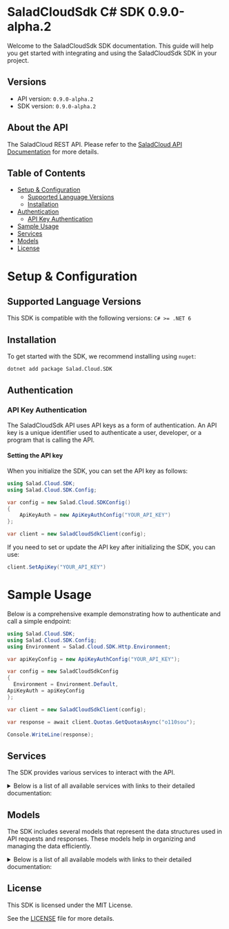 # SaladCloudSdk C# SDK 0.9.0-alpha.2

Welcome to the SaladCloudSdk SDK documentation. This guide will help you get started with integrating and using the SaladCloudSdk SDK in your project.

## Versions

- API version: `0.9.0-alpha.2`
- SDK version: `0.9.0-alpha.2`

## About the API

The SaladCloud REST API. Please refer to the [SaladCloud API Documentation](https://docs.salad.com/api-reference) for more details.

## Table of Contents

- [Setup & Configuration](#setup--configuration)
  - [Supported Language Versions](#supported-language-versions)
  - [Installation](#installation)
- [Authentication](#authentication)
  - [API Key Authentication](#api-key-authentication)
- [Sample Usage](#sample-usage)
- [Services](#services)
- [Models](#models)
- [License](#license)

# Setup & Configuration

## Supported Language Versions

This SDK is compatible with the following versions: `C# >= .NET 6`

## Installation

To get started with the SDK, we recommend installing using `nuget`:

```bash
dotnet add package Salad.Cloud.SDK
```

## Authentication

### API Key Authentication

The SaladCloudSdk API uses API keys as a form of authentication. An API key is a unique identifier used to authenticate a user, developer, or a program that is calling the API.

#### Setting the API key

When you initialize the SDK, you can set the API key as follows:

```cs
using Salad.Cloud.SDK;
using Salad.Cloud.SDK.Config;

var config = new Salad.Cloud.SDKConfig()
{
	ApiKeyAuth = new ApiKeyAuthConfig("YOUR_API_KEY")
};

var client = new SaladCloudSdkClient(config);
```

If you need to set or update the API key after initializing the SDK, you can use:

```cs
client.SetApiKey("YOUR_API_KEY")
```

# Sample Usage

Below is a comprehensive example demonstrating how to authenticate and call a simple endpoint:

```cs
using Salad.Cloud.SDK;
using Salad.Cloud.SDK.Config;
using Environment = Salad.Cloud.SDK.Http.Environment;

var apiKeyConfig = new ApiKeyAuthConfig("YOUR_API_KEY");

var config = new SaladCloudSdkConfig
{
  Environment = Environment.Default,
ApiKeyAuth = apiKeyConfig
};

var client = new SaladCloudSdkClient(config);

var response = await client.Quotas.GetQuotasAsync("o110sou");

Console.WriteLine(response);

```

## Services

The SDK provides various services to interact with the API.

<details> 
<summary>Below is a list of all available services with links to their detailed documentation:</summary>

| Name                                                                             |
| :------------------------------------------------------------------------------- |
| [ContainerGroupsService](documentation/services/ContainerGroupsService.md)       |
| [WorkloadErrorsService](documentation/services/WorkloadErrorsService.md)         |
| [QueuesService](documentation/services/QueuesService.md)                         |
| [QuotasService](documentation/services/QuotasService.md)                         |
| [InferenceEndpointsService](documentation/services/InferenceEndpointsService.md) |
| [OrganizationDataService](documentation/services/OrganizationDataService.md)     |
| [WebhookSecretKeyService](documentation/services/WebhookSecretKeyService.md)     |

</details>

## Models

The SDK includes several models that represent the data structures used in API requests and responses. These models help in organizing and managing the data efficiently.

<details> 
<summary>Below is a list of all available models with links to their detailed documentation:</summary>

| Name                                                                                           | Description                                                              |
| :--------------------------------------------------------------------------------------------- | :----------------------------------------------------------------------- |
| [ContainerGroupList](documentation/models/ContainerGroupList.md)                               | Represents a list of container groups                                    |
| [CreateContainerGroup](documentation/models/CreateContainerGroup.md)                           | Represents a request to create a container group                         |
| [ContainerGroup](documentation/models/ContainerGroup.md)                                       | Represents a container group                                             |
| [UpdateContainerGroup](documentation/models/UpdateContainerGroup.md)                           | Represents a request to update a container group                         |
| [ContainerGroupInstances](documentation/models/ContainerGroupInstances.md)                     | Represents a list of container group instances                           |
| [ContainerGroupInstance](documentation/models/ContainerGroupInstance.md)                       | Represents the details of a single container group instance              |
| [WorkloadErrorList](documentation/models/WorkloadErrorList.md)                                 | Represents a list of workload errors                                     |
| [QueueList](documentation/models/QueueList.md)                                                 | Represents a list of queues                                              |
| [CreateQueue](documentation/models/CreateQueue.md)                                             | Represents a request to create a new queue.                              |
| [Queue](documentation/models/Queue.md)                                                         | Represents a queue.                                                      |
| [UpdateQueue](documentation/models/UpdateQueue.md)                                             | Represents a request to update an existing queue.                        |
| [QueueJobList](documentation/models/QueueJobList.md)                                           | Represents a list of queue jobs                                          |
| [CreateQueueJob](documentation/models/CreateQueueJob.md)                                       | Represents a request to create a queue job                               |
| [QueueJob](documentation/models/QueueJob.md)                                                   | Represents a queue job                                                   |
| [Quotas](documentation/models/Quotas.md)                                                       | Represents the organization quotas                                       |
| [InferenceEndpointsList](documentation/models/InferenceEndpointsList.md)                       | Represents a list of inference endpoints                                 |
| [InferenceEndpoint](documentation/models/InferenceEndpoint.md)                                 | Represents an inference endpoint                                         |
| [InferenceEndpointJobList](documentation/models/InferenceEndpointJobList.md)                   | Represents a list of inference endpoint jobs                             |
| [CreateInferenceEndpointJob](documentation/models/CreateInferenceEndpointJob.md)               | Represents a request to create a inference endpoint job                  |
| [InferenceEndpointJob](documentation/models/InferenceEndpointJob.md)                           | Represents a inference endpoint job                                      |
| [GpuClassesList](documentation/models/GpuClassesList.md)                                       | Represents a list of GPU classes                                         |
| [WebhookSecretKey](documentation/models/WebhookSecretKey.md)                                   | Represents a webhook secret key                                          |
| [Container](documentation/models/Container.md)                                                 | Represents a container                                                   |
| [ContainerRestartPolicy](documentation/models/ContainerRestartPolicy.md)                       |                                                                          |
| [ContainerGroupState](documentation/models/ContainerGroupState.md)                             | Represents a container group state                                       |
| [CountryCode](documentation/models/CountryCode.md)                                             |                                                                          |
| [ContainerGroupNetworking](documentation/models/ContainerGroupNetworking.md)                   | Represents container group networking parameters                         |
| [ContainerGroupLivenessProbe](documentation/models/ContainerGroupLivenessProbe.md)             | Represents the container group liveness probe                            |
| [ContainerGroupReadinessProbe](documentation/models/ContainerGroupReadinessProbe.md)           | Represents the container group readiness probe                           |
| [ContainerGroupStartupProbe](documentation/models/ContainerGroupStartupProbe.md)               | Represents the container group startup probe                             |
| [ContainerGroupQueueConnection](documentation/models/ContainerGroupQueueConnection.md)         | Represents container group queue connection                              |
| [QueueAutoscaler](documentation/models/QueueAutoscaler.md)                                     | Represents the autoscaling rules for a queue                             |
| [ContainerResourceRequirements](documentation/models/ContainerResourceRequirements.md)         | Represents a container resource requirements                             |
| [ContainerGroupPriority](documentation/models/ContainerGroupPriority.md)                       |                                                                          |
| [ContainerGroupStatus](documentation/models/ContainerGroupStatus.md)                           |                                                                          |
| [ContainerGroupInstanceStatusCount](documentation/models/ContainerGroupInstanceStatusCount.md) | Represents a container group instance status count                       |
| [ContainerNetworkingProtocol](documentation/models/ContainerNetworkingProtocol.md)             |                                                                          |
| [ContainerGroupProbeTcp](documentation/models/ContainerGroupProbeTcp.md)                       |                                                                          |
| [ContainerGroupProbeHttp](documentation/models/ContainerGroupProbeHttp.md)                     |                                                                          |
| [ContainerGroupProbeGrpc](documentation/models/ContainerGroupProbeGrpc.md)                     |                                                                          |
| [ContainerGroupProbeExec](documentation/models/ContainerGroupProbeExec.md)                     |                                                                          |
| [ContainerProbeHttpScheme](documentation/models/ContainerProbeHttpScheme.md)                   |                                                                          |
| [ContainerGroupProbeHttpHeaders2](documentation/models/ContainerGroupProbeHttpHeaders2.md)     |                                                                          |
| [CreateContainer](documentation/models/CreateContainer.md)                                     | Represents a container                                                   |
| [CreateContainerGroupNetworking](documentation/models/CreateContainerGroupNetworking.md)       | Represents container group networking parameters                         |
| [UpdateContainer](documentation/models/UpdateContainer.md)                                     | Represents an update container object                                    |
| [UpdateContainerGroupNetworking](documentation/models/UpdateContainerGroupNetworking.md)       | Represents update container group networking parameters                  |
| [WorkloadError](documentation/models/WorkloadError.md)                                         | Represents a workload error                                              |
| [QueueJobEvent](documentation/models/QueueJobEvent.md)                                         | Represents an event for queue job                                        |
| [ContainerGroupsQuotas](documentation/models/ContainerGroupsQuotas.md)                         |                                                                          |
| [RecipesQuotas](documentation/models/RecipesQuotas.md)                                         |                                                                          |
| [InferenceEndpointJobEvent](documentation/models/InferenceEndpointJobEvent.md)                 | Represents an event for inference endpoint job                           |
| [GpuClass](documentation/models/GpuClass.md)                                                   | Represents a GPU Class                                                   |
| [GpuClassPrice](documentation/models/GpuClassPrice.md)                                         | Represents the price of a GPU class for a given container group priority |

</details>

## License

This SDK is licensed under the MIT License.

See the [LICENSE](LICENSE) file for more details.
